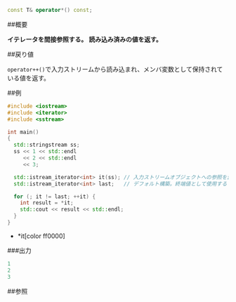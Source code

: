 ```cpp
const T& operator*() const;
```

##概要

<b>イテレータを間接参照する。</b>
<b>読み込み済みの値を返す。</b>


##戻り値

`operator++()`で入力ストリームから読み込まれ、メンバ変数として保持されている値を返す。


##例

```cpp
#include <iostream>
#include <iterator>
#include <sstream>

int main()
{
  std::stringstream ss;
  ss << 1 << std::endl
     << 2 << std::endl
     << 3;

  std::istream_iterator<int> it(ss); // 入力ストリームオブジェクトへの参照を渡す
  std::istream_iterator<int> last;   // デフォルト構築。終端値として使用する

  for (; it != last; ++it) {
    int result = *it;
    std::cout << result << std::endl;
  }
}
```
* *it[color ff0000]

###出力

```cpp
1
2
3
```

##参照


